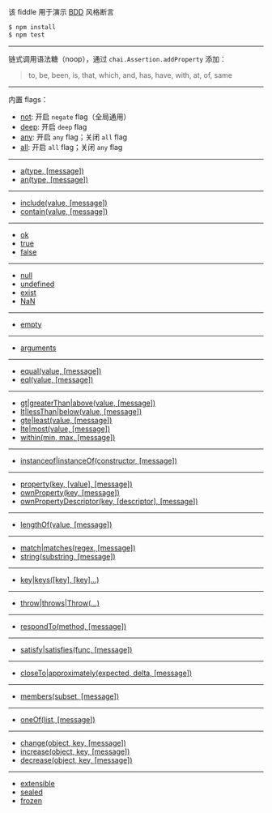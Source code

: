 该 fiddle 用于演示 [BDD](http://chaijs.com/api/bdd/) 风格断言

```sh
$ npm install
$ npm test
```

---

链式调用语法糖（noop），通过 `chai.Assertion.addProperty` 添加：

> to, be, been, is, that, which, and, has, have, with, at, of, same

---

内置 flags：

- [not](http://chaijs.com/api/bdd/#method_not): 开启 `negate` flag（全局通用）
- [deep](http://chaijs.com/api/bdd/#method_deep): 开启 `deep` flag
- [any](http://chaijs.com/api/bdd/#method_any): 开启 `any` flag；关闭 `all` flag
- [all](http://chaijs.com/api/bdd/#method_all): 开启 `all` flag；关闭 `any` flag

---

- [a(type, [message])](http://chaijs.com/api/bdd/#method_a)
- [an(type, [message])](http://chaijs.com/api/bdd/#method_a)

---

- [include(value, [message])](http://chaijs.com/api/bdd/#method_include)
- [contain(value, [message])](http://chaijs.com/api/bdd/#method_include)

---

- [ok](http://chaijs.com/api/bdd/#method_ok)
- [true](http://chaijs.com/api/bdd/#method_true)
- [false](http://chaijs.com/api/bdd/#method_false)

---

- [null](http://chaijs.com/api/bdd/#method_null)
- [undefined](http://chaijs.com/api/bdd/#method_undefined)
- [exist](http://chaijs.com/api/bdd/#method_exist)
- [NaN](http://chaijs.com/api/bdd/#method_nan)

---

- [empty](http://chaijs.com/api/bdd/#method_empty)

---

- [arguments](http://chaijs.com/api/bdd/#method_arguments)

---

- [equal(value, [message])](http://chaijs.com/api/bdd/#method_equal)
- [eql(value, [message])](http://chaijs.com/api/bdd/#method_eql)

---

- [gt|greaterThan|above(value, [message])](http://chaijs.com/api/bdd/#method_above)
- [lt|lessThan|below(value, [message])](http://chaijs.com/api/bdd/#method_below)
- [gte|least(value, [message])](http://chaijs.com/api/bdd/#method_least)
- [lte|most(value, [message])](http://chaijs.com/api/bdd/#method_most)
- [within(min, max, [message])](http://chaijs.com/api/bdd/#method_within)

---

- [instanceof|instanceOf(constructor, [message])](http://chaijs.com/api/bdd/#method_instanceof)

---

- [property(key, [value], [message])](http://chaijs.com/api/bdd/#method_property)
- [ownProperty(key, [message])](http://chaijs.com/api/bdd/#method_ownproperty)
- [ownPropertyDescriptor(key, [descriptor], [message])](http://chaijs.com/api/bdd/#method_ownpropertydescriptor)

---

- [lengthOf(value, [message])](http://chaijs.com/api/bdd/#method_lengthof)

---

- [match|matches(regex, [message])](http://chaijs.com/api/bdd/#method_match)
- [string(substring, [message])](http://chaijs.com/api/bdd/#method_string)

---

- [key|keys([key], [key]...)](http://chaijs.com/api/bdd/#method_keys)

---

- [throw|throws|Throw(...)](http://chaijs.com/api/bdd/#method_throw)

---

- [respondTo(method, [message])](http://chaijs.com/api/bdd/#method_respondto)

---

- [satisfy|satisfies(func, [message])](http://chaijs.com/api/bdd/#method_satisfy)

---

- [closeTo|approximately(expected, delta, [message])](http://chaijs.com/api/bdd/#method_closeto)

---

- [members(subset, [message])](http://chaijs.com/api/bdd/#method_members)

---

- [oneOf(list, [message])](http://chaijs.com/api/bdd/#method_oneof)

---

- [change(object, key, [message])](http://chaijs.com/api/bdd/#method_change)
- [increase(object, key, [message])](http://chaijs.com/api/bdd/#method_increase)
- [decrease(object, key, [message])](http://chaijs.com/api/bdd/#method_decrease)

---

- [extensible](http://chaijs.com/api/bdd/#method_extensible)
- [sealed](http://chaijs.com/api/bdd/#method_sealed)
- [frozen](http://chaijs.com/api/bdd/#method_frozen)
